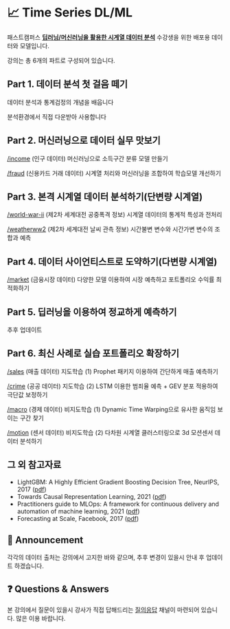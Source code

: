# 📈 Time Series DL/ML


패스트캠퍼스 <b>[딥러닝/머신러닝을 활용한 시계열 데이터 분석](https://fastcampus.co.kr/data_online_timedata)</b> 수강생을 위한 배포용 데이터와 모델입니다.

<p></p>


강의는 총 6개의 파트로 구성되어 있습니다.

## Part 1. 데이터 분석 첫 걸음 떼기

데이터 분석과 통계검정의 개념을 배웁니다

분석환경에서 직접 다운받아 사용합니다


## Part 2. 머신러닝으로 데이터 실무 맛보기

[/income](/income) (인구 데이터) 머신러닝으로 소득구간 분류 모델 만들기
 
[/fraud](/fraud) (신용카드 거래 데이터) 시계열 처리와 머신러닝을 조합하여 학습모델 개선하기 


## Part 3. 본격 시계열 데이터 분석하기(단변량 시계열)

[/world-war-ii](/world-war-ii) (제2차 세계대전 공중폭격 정보) 시계열 데이터의 통계적 특성과 전처리

[/weatherww2](/weatherww2) (제2차 세계대전 날씨 관측 정보) 시간불변 변수와 시간가변 변수의 조합과 예측
 

## Part 4. 데이터 사이언티스트로 도약하기(다변량 시계열)

[/market](/market) (금융시장 데이터) 다양한 모델 이용하여 시장 예측하고 포트폴리오 수익률 최적화하기


## Part 5. 딥러닝을 이용하여 정교하게 예측하기

추후 업데이트



## Part 6. 최신 사례로 실습 포트폴리오 확장하기

[/sales](/sales) (매출 데이터) 지도학습 (1) Prophet 패키지 이용하여 간단하게 매출 예측하기

[/crime](/crime) (공공 데이터) 지도학습 (2) LSTM 이용한 범죄율 예측 + GEV 분포 적용하여 극단값 보정하기

[/macro](/macro) (경제 데이터) 비지도학습 (1) Dynamic Time Warping으로 유사한 움직임 보이는 구간 찾기

[/motion](/motion) (센서 데이터) 비지도학습 (2) 다차원 시계열 클러스터링으로 3d 모션센서 데이터 분석하기

## 그 외 참고자료

- LightGBM: A Highly Efficient Gradient Boosting Decision Tree, NeurIPS, 2017 ([pdf](https://github.com/mchoimis/tsdl/raw/main/lgbm.pdf))
- Towards Causal Representation Learning, 2021 ([pdf](https://github.com/mchoimis/tsdl/raw/main/causalml.pdf))
- Practitioners guide to MLOps: A framework for continuous delivery and automation of machine learning, 2021 ([pdf](https://github.com/mchoimis/tsdl/raw/main/mlops.pdf))
- Forecasting at Scale, Facebook, 2017 ([pdf](https://peerj.com/preprints/3190.pdf))

<p></p>

## 📢 Announcement

각각의 데이터 출처는 강의에서 고지한 바와 같으며, 추후 변경이 있을시 안내 후 업데이트 하겠습니다.

## ❓ Questions & Answers

본 강의에서 질문이 있을시 강사가 직접 답해드리는 [질의응답](https://dlmlhq.slack.com) 채널이 마련되어 있습니다. 많은 이용 바랍니다.
